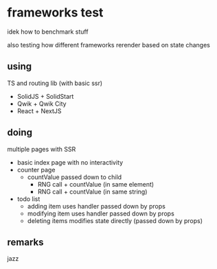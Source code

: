 # frameworks test

idek how to benchmark stuff

also testing how different frameworks rerender based on state changes

## using
TS and routing lib (with basic ssr)
- SolidJS + SolidStart
- Qwik + Qwik City
- React + NextJS

## doing
multiple pages with SSR
- basic index page with no interactivity
- counter page
    - countValue passed down to child
        - RNG call + countValue (in same element)
        - RNG call + countValue (in same string)
- todo list
    - adding item uses handler passed down by props
    - modifying item uses handler passed down by props
    - deleting items modifies state directly (passed down by props)


## remarks
jazz

